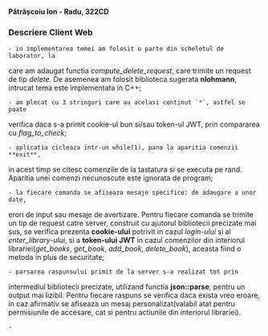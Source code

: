 **Pătrășcoiu Ion - Radu, 322CD**

### Descriere Client Web

    - in implementarea temei am folosit o parte din scheletul de laborator, la
care am adaugat functia *compute_delete_request*, care trimite un request de
tip *delete*. De asemenea am folosit biblioteca sugerata **nlohmann**, intrucat
tema este implementata in C++;

    - am plecat cu 3 stringuri care au acelasi continut `*`, astfel se poate
verifica daca s-a primit cookie-ul bun si/sau token-ul JWT, prin compararea cu
*flag_to_check*;

    - aplicatia cicleaza intr-un while(1), pana la aparitia comenzii **exit**,
in acest timp se citesc comenzile de la tastatura si se executa pe rand.
Aparitia unei comenzi necunoscute este ignorata de program;

    - la fiecare comanda se afiseaza mesaje specifice: de adaugare a unor date,
erori de input sau mesaje de avertizare. Pentru fiecare comanda se trimite un
tip de request catre server, construit cu ajutorul bibliotecii precizate mai
sus, se verifica prezenta **cookie-ului** potrivit in cazul *login-ului* si al
*enter_library-ului*, si a **token-ului JWT** in cazul comenzilor din
interiorul librariei(*get_books*, *get_book*, *add_book*, *delete_book*),
aceasta fiind o metoda in plus de securitate;

    - parsarea raspunsului primit de la server s-a realizat tot prin
intermediul bibliotecii precizate, utilizand functia **json::parse**, pentru un
output mai lizibil. Pentru fiecare raspuns se verifica daca exista vreo eroare,
in caz afirmativ se afiseaza un mesaj personalizat(valabil atat pentru
permisiunile de accesare, cat si pentru actiunile din interiorul librariei).

    - 
